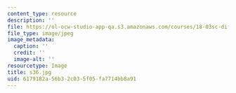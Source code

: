 ```yaml
---
content_type: resource
description: ''
file: https://ol-ocw-studio-app-qa.s3.amazonaws.com/courses/18-03sc-differential-equations-fall-2011/6179182a56b32c035f05fa7714bb8a91_s36.jpg
file_type: image/jpeg
image_metadata:
  caption: ''
  credit: ''
  image-alt: ''
resourcetype: Image
title: s36.jpg
uid: 6179182a-56b3-2c03-5f05-fa7714bb8a91
---
```

